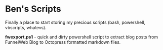 # Ben's Scripts

Finally a place to start storing my precious scripts (bash, powershell, vbscripts, whatevs).

**fwexport.ps1** - quick and dirty powershell script to extract blog posts from FunnelWeb Blog to Octopress formatted markdown files.

